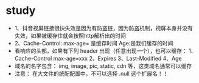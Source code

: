# study
* 1、抖音视屏链接很快失效是因为有防盗链，因为防盗机制，视屏本身并没有失效，如果被缓存住就会按照http解析出的时间
* 2、Cache-Control: max-age=  是缓存时间
Age:是我们缓存的时间  
* 看响应的头部，如果有下列 header 出现（任意出现一个），也可以缓存：
 1、Cache-Control max-age=xxx
 2、Expires
 3、Last-Modified
 4、Age
* 域名的名字包含： img, image, pic, static, cdn 等，这类域名通常可以缓存
* 注意： 在大文件的统配配置中，不可以选择 .null 这个扩展名！！
